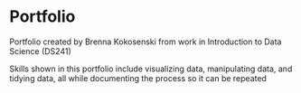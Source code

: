 # Portfolio
Portfolio created by Brenna Kokosenski from work in Introduction to Data Science (DS241)

Skills shown in this portfolio include visualizing data, manipulating data, and tidying data, all while documenting the process so it can be repeated

